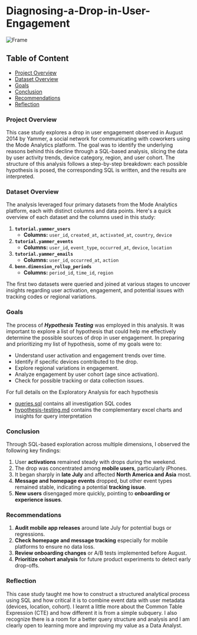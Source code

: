 # Diagnosing-a-Drop-in-User-Engagement

![Frame](images/frame)

## Table of Content
- [Project Overview](#project-overview)
- [Dataset Overview](dataset-overview)
- [Goals](#goals)
- [Conclusion](conclusion)
- [Recommendations](recommendations)
- [Reflection](#reflection)

### Project Overview

This case study explores a drop in user engagement observed in August 2014 by Yammer, a social network for communicating with coworkers using the Mode Analytics platform. The goal was to identify the underlying reasons behind this decline through a SQL-based analysis, slicing the data by user activity trends, device category, region, and user cohort. The structure of this analysis follows a step-by-step breakdown: each possible hypothesis is posed, the corresponding SQL is written, and the results are interpreted.

### Dataset Overview

The analysis leveraged four primary datasets from the Mode Analytics platform, each with distinct columns and data points. Here's a quick overview of each dataset and the columns used in this study:

1. **`tutorial.yammer_users`**
    - **Columns:** `user_id`, `created_at`, `activated_at`, `country`, `device`
2. **`tutorial.yammer_events`**
    - **Columns:** `user_id`, `event_type`, `occurred_at`, `device`, `location`
3. **`tutorial.yammer_emails`**
    - **Columns:** `user_id`, `occurred_at`, `action`
4. **`benn.dimension_rollup_periods`**
    - **Columns:** `period_id`, `time_id`, `region`

The first two datasets were queried and joined at various stages to uncover insights regarding user activation, engagement, and potential issues with tracking codes or regional variations.

### Goals

The process of ***Hypothesis Testing*** was employed in this analysis. It was important to explore a list of hypothesis that could help me effectively determine the possible sources of drop in user engagement. In preparing and prioritizing my list of hypothesis, some of my goals were to:

- Understand user activation and engagement trends over time.
- Identify if specific devices contributed to the drop.
- Explore regional variations in engagement.
- Analyze engagement by user cohort (age since activation).
- Check for possible tracking or data collection issues.

For full details on the Exploratory Analysis for each hypothesis
- [queries.sql](queries.sql) contains all investigation SQL codes
- [hypothesis-testing.md](hypothesis-testing.md) contains the complementary excel charts and insights for query interpretation


### Conclusion

Through SQL-based exploration across multiple dimensions, I observed the following key findings:
1. User **activations** remained steady with drops during the weekend.
2. The drop was concentrated among **mobile users**, particularly iPhones.
3. It began sharply in **late July** and affected **North America and Asia** most.
4. **Message and homepage events** dropped, but other event types remained stable, indicating a potential **tracking issue**.
5. **New users** disengaged more quickly, pointing to **onboarding or experience issues**.

### Recommendations

1. **Audit mobile app releases** around late July for potential bugs or regressions.
2. **Check homepage and message tracking** especially for mobile platforms to ensure no data loss.
3. **Review onboarding changes** or A/B tests implemented before August.
4. **Prioritize cohort analysis** for future product experiments to detect early drop-offs.

### Reflection

This case study taught me how to construct a structured analytical process using SQL and how critical it is to combine event data with user metadata (devices, location, cohort). I learnt a little more about the Common Table Expression (CTE) and how different it is from a simple subquery. I also recognize there is a room for a better query structure and analysis and I am clearly open to learning more and improving my value as a Data Analyst.
